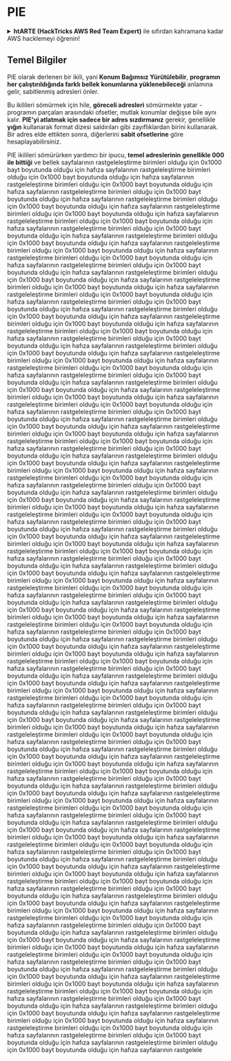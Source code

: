 # PIE

<details>

<summary><strong>htARTE (HackTricks AWS Red Team Expert)</strong> ile sıfırdan kahramana kadar AWS hacklemeyi öğrenin!</summary>

HackTricks'ı desteklemenin diğer yolları:

- **Şirketinizi HackTricks'te reklamını görmek istiyorsanız** veya **HackTricks'i PDF olarak indirmek istiyorsanız** [**ABONELİK PLANLARINI**](https://github.com/sponsors/carlospolop) kontrol edin!
- [**Resmi PEASS & HackTricks ürünlerini**](https://peass.creator-spring.com) edinin
- [**The PEASS Family'yi**](https://opensea.io/collection/the-peass-family) keşfedin, özel [**NFT'lerimiz**](https://opensea.io/collection/the-peass-family) koleksiyonumuz
- **Katılın** 💬 [**Discord grubuna**](https://discord.gg/hRep4RUj7f) veya [**telegram grubuna**](https://t.me/peass) veya bizi **Twitter** 🐦 [**@hacktricks\_live**](https://twitter.com/hacktricks\_live)** takip edin.**
- **Hacking püf noktalarınızı göndererek HackTricks** ve [**HackTricks Cloud**](https://github.com/carlospolop/hacktricks-cloud) github depolarına PR gönderin.

</details>

## Temel Bilgiler

PIE olarak derlenen bir ikili, yani **Konum Bağımsız Yürütülebilir**, **programın her çalıştırıldığında farklı bellek konumlarına yüklenebileceği** anlamına gelir, sabitlenmiş adresleri önler.

Bu ikilileri sömürmek için hile, **göreceli adresleri** sömürmekte yatar - programın parçaları arasındaki ofsetler, mutlak konumlar değişse bile aynı kalır. **PIE'yi atlatmak için sadece bir adres sızdırmanız** gerekir, genellikle **yığın** kullanarak format dizesi saldırıları gibi zayıflıklardan birini kullanarak. Bir adres elde ettikten sonra, diğerlerini **sabit ofsetlerine** göre hesaplayabilirsiniz.

PIE ikilileri sömürürken yardımcı bir ipucu, **temel adreslerinin genellikle 000 ile bittiği** ve bellek sayfalarının rastgeleleştirme birimleri olduğu için 0x1000 bayt boyutunda olduğu için hafıza sayfalarının rastgeleleştirme birimleri olduğu için 0x1000 bayt boyutunda olduğu için hafıza sayfalarının rastgeleleştirme birimleri olduğu için 0x1000 bayt boyutunda olduğu için hafıza sayfalarının rastgeleleştirme birimleri olduğu için 0x1000 bayt boyutunda olduğu için hafıza sayfalarının rastgeleleştirme birimleri olduğu için 0x1000 bayt boyutunda olduğu için hafıza sayfalarının rastgeleleştirme birimleri olduğu için 0x1000 bayt boyutunda olduğu için hafıza sayfalarının rastgeleleştirme birimleri olduğu için 0x1000 bayt boyutunda olduğu için hafıza sayfalarının rastgeleleştirme birimleri olduğu için 0x1000 bayt boyutunda olduğu için hafıza sayfalarının rastgeleleştirme birimleri olduğu için 0x1000 bayt boyutunda olduğu için hafıza sayfalarının rastgeleleştirme birimleri olduğu için 0x1000 bayt boyutunda olduğu için hafıza sayfalarının rastgeleleştirme birimleri olduğu için 0x1000 bayt boyutunda olduğu için hafıza sayfalarının rastgeleleştirme birimleri olduğu için 0x1000 bayt boyutunda olduğu için hafıza sayfalarının rastgeleleştirme birimleri olduğu için 0x1000 bayt boyutunda olduğu için hafıza sayfalarının rastgeleleştirme birimleri olduğu için 0x1000 bayt boyutunda olduğu için hafıza sayfalarının rastgeleleştirme birimleri olduğu için 0x1000 bayt boyutunda olduğu için hafıza sayfalarının rastgeleleştirme birimleri olduğu için 0x1000 bayt boyutunda olduğu için hafıza sayfalarının rastgeleleştirme birimleri olduğu için 0x1000 bayt boyutunda olduğu için hafıza sayfalarının rastgeleleştirme birimleri olduğu için 0x1000 bayt boyutunda olduğu için hafıza sayfalarının rastgeleleştirme birimleri olduğu için 0x1000 bayt boyutunda olduğu için hafıza sayfalarının rastgeleleştirme birimleri olduğu için 0x1000 bayt boyutunda olduğu için hafıza sayfalarının rastgeleleştirme birimleri olduğu için 0x1000 bayt boyutunda olduğu için hafıza sayfalarının rastgeleleştirme birimleri olduğu için 0x1000 bayt boyutunda olduğu için hafıza sayfalarının rastgeleleştirme birimleri olduğu için 0x1000 bayt boyutunda olduğu için hafıza sayfalarının rastgeleleştirme birimleri olduğu için 0x1000 bayt boyutunda olduğu için hafıza sayfalarının rastgeleleştirme birimleri olduğu için 0x1000 bayt boyutunda olduğu için hafıza sayfalarının rastgeleleştirme birimleri olduğu için 0x1000 bayt boyutunda olduğu için hafıza sayfalarının rastgeleleştirme birimleri olduğu için 0x1000 bayt boyutunda olduğu için hafıza sayfalarının rastgeleleştirme birimleri olduğu için 0x1000 bayt boyutunda olduğu için hafıza sayfalarının rastgeleleştirme birimleri olduğu için 0x1000 bayt boyutunda olduğu için hafıza sayfalarının rastgeleleştirme birimleri olduğu için 0x1000 bayt boyutunda olduğu için hafıza sayfalarının rastgeleleştirme birimleri olduğu için 0x1000 bayt boyutunda olduğu için hafıza sayfalarının rastgeleleştirme birimleri olduğu için 0x1000 bayt boyutunda olduğu için hafıza sayfalarının rastgeleleştirme birimleri olduğu için 0x1000 bayt boyutunda olduğu için hafıza sayfalarının rastgeleleştirme birimleri olduğu için 0x1000 bayt boyutunda olduğu için hafıza sayfalarının rastgeleleştirme birimleri olduğu için 0x1000 bayt boyutunda olduğu için hafıza sayfalarının rastgeleleştirme birimleri olduğu için 0x1000 bayt boyutunda olduğu için hafıza sayfalarının rastgeleleştirme birimleri olduğu için 0x1000 bayt boyutunda olduğu için hafıza sayfalarının rastgeleleştirme birimleri olduğu için 0x1000 bayt boyutunda olduğu için hafıza sayfalarının rastgeleleştirme birimleri olduğu için 0x1000 bayt boyutunda olduğu için hafıza sayfalarının rastgeleleştirme birimleri olduğu için 0x1000 bayt boyutunda olduğu için hafıza sayfalarının rastgeleleştirme birimleri olduğu için 0x1000 bayt boyutunda olduğu için hafıza sayfalarının rastgeleleştirme birimleri olduğu için 0x1000 bayt boyutunda olduğu için hafıza sayfalarının rastgeleleştirme birimleri olduğu için 0x1000 bayt boyutunda olduğu için hafıza sayfalarının rastgeleleştirme birimleri olduğu için 0x1000 bayt boyutunda olduğu için hafıza sayfalarının rastgeleleştirme birimleri olduğu için 0x1000 bayt boyutunda olduğu için hafıza sayfalarının rastgeleleştirme birimleri olduğu için 0x1000 bayt boyutunda olduğu için hafıza sayfalarının rastgeleleştirme birimleri olduğu için 0x1000 bayt boyutunda olduğu için hafıza sayfalarının rastgeleleştirme birimleri olduğu için 0x1000 bayt boyutunda olduğu için hafıza sayfalarının rastgeleleştirme birimleri olduğu için 0x1000 bayt boyutunda olduğu için hafıza sayfalarının rastgeleleştirme birimleri olduğu için 0x1000 bayt boyutunda olduğu için hafıza sayfalarının rastgeleleştirme birimleri olduğu için 0x1000 bayt boyutunda olduğu için hafıza sayfalarının rastgeleleştirme birimleri olduğu için 0x1000 bayt boyutunda olduğu için hafıza sayfalarının rastgeleleştirme birimleri olduğu için 0x1000 bayt boyutunda olduğu için hafıza sayfalarının rastgeleleştirme birimleri olduğu için 0x1000 bayt boyutunda olduğu için hafıza sayfalarının rastgeleleştirme birimleri olduğu için 0x1000 bayt boyutunda olduğu için hafıza sayfalarının rastgeleleştirme birimleri olduğu için 0x1000 bayt boyutunda olduğu için hafıza sayfalarının rastgeleleştirme birimleri olduğu için 0x1000 bayt boyutunda olduğu için hafıza sayfalarının rastgeleleştirme birimleri olduğu için 0x1000 bayt boyutunda olduğu için hafıza sayfalarının rastgeleleştirme birimleri olduğu için 0x1000 bayt boyutunda olduğu için hafıza sayfalarının rastgeleleştirme birimleri olduğu için 0x1000 bayt boyutunda olduğu için hafıza sayfalarının rastgeleleştirme birimleri olduğu için 0x1000 bayt boyutunda olduğu için hafıza sayfalarının rastgeleleştirme birimleri olduğu için 0x1000 bayt boyutunda olduğu için hafıza sayfalarının rastgeleleştirme birimleri olduğu için 0x1000 bayt boyutunda olduğu için hafıza sayfalarının rastgeleleştirme birimleri olduğu için 0x1000 bayt boyutunda olduğu için hafıza sayfalarının rastgeleleştirme birimleri olduğu için 0x1000 bayt boyutunda olduğu için hafıza sayfalarının rastgeleleştirme birimleri olduğu için 0x1000 bayt boyutunda olduğu için hafıza sayfalarının rastgeleleştirme birimleri olduğu için 0x1000 bayt boyutunda olduğu için hafıza sayfalarının rastgeleleştirme birimleri olduğu için 0x1000 bayt boyutunda olduğu için hafıza sayfalarının rastgeleleştirme birimleri olduğu için 0x1000 bayt boyutunda olduğu için hafıza sayfalarının rastgeleleştirme birimleri olduğu için 0x1000 bayt boyutunda olduğu için hafıza sayfalarının rastgeleleştirme birimleri olduğu için 0x1000 bayt boyutunda olduğu için hafıza sayfalarının rastgeleleştirme birimleri olduğu için 0x1000 bayt boyutunda olduğu için hafıza sayfalarının rastgeleleştirme birimleri olduğu için 0x1000 bayt boyutunda olduğu için hafıza sayfalarının rastgeleleştirme birimleri olduğu için 0x1000 bayt boyutunda olduğu için hafıza sayfalarının rastgeleleştirme birimleri olduğu için 0x1000 bayt boyutunda olduğu için hafıza sayfalarının rastgeleleştirme birimleri olduğu için 0x1000 bayt boyutunda olduğu için hafıza sayfalarının rastgeleleştirme birimleri olduğu için 0x1000 bayt boyutunda olduğu için hafıza sayfalarının rastgeleleştirme birimleri olduğu için 0x1000 bayt boyutunda olduğu için hafıza sayfalarının rastgeleleştirme birimleri olduğu için 0x1000 bayt boyutunda olduğu için hafıza sayfalarının rastgeleleştirme birimleri olduğu için 0x1000 bayt boyutunda olduğu için hafıza sayfalarının rastgeleleştirme birimleri olduğu için 0x1000 bayt boyutunda olduğu için hafıza sayfalarının rastgeleleştirme birimleri olduğu için 0x1000 bayt boyutunda olduğu için hafıza sayfalarının rastgeleleştirme birimleri olduğu için 0x1000 bayt boyutunda olduğu için hafıza sayfalarının rastgeleleştirme birimleri olduğu için 0x1000 bayt boyutunda olduğu için hafıza sayfalarının rastgeleleştirme birimleri olduğu için 0x1000 bayt boyutunda olduğu için hafıza sayfalarının rastgeleleştirme birimleri olduğu için 0x1000 bayt boyutunda olduğu için hafıza sayfalarının rastgeleleştirme birimleri olduğu için 0x1000 bayt boyutunda olduğu için hafıza sayfalarının rastgeleleştirme birimleri olduğu için 0x1000 bayt boyutunda olduğu için hafıza sayfalarının rastgeleleştirme birimleri olduğu için 0x1000 bayt boyutunda olduğu için hafıza sayfalarının rastgeleleştirme birimleri olduğu için 0x1000 bayt boyutunda olduğu için hafıza sayfalarının rastgeleleştirme birimleri olduğu için 0x1000 bayt boyutunda olduğu için hafıza sayfalarının rastgeleleştirme birimleri olduğu için 0x1000 bayt boyutunda olduğu için hafıza sayfalarının rastgeleleştirme birimleri olduğu için 0x1000 bayt boyutunda olduğu için hafıza sayfalarının rastgeleleştirme birimleri olduğu için 0x1000 bayt boyutunda olduğu için hafıza sayfalarının rastgeleleştirme birimleri olduğu için 0x1000 bayt boyutunda olduğu için hafıza sayfalarının rastgeleleştirme birimleri olduğu için 0x1000 bayt boyutunda olduğu için hafıza sayfalarının rastgeleleştirme birimleri olduğu için 0x1000 bayt boyutunda olduğu için hafıza sayfalarının rastgelele
